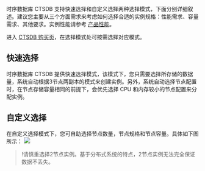 时序数据库 CTSDB 支持快速选择和自定义选择两种选择模式，下面分别详细叙述。建议您主要从三个方面需求来考虑如何选择合适的实例规格：性能需求、容量需求、其他要求。实例性能请参考 [产品性能](https://intl.cloud.tencent.com/document/product/1100/40938)。

进入 [CTSDB 购买页](https://intl.buy.cloud.tencent.com/ctsdb)，在选择模式处可按需选择对应模式。

## 快速选择
时序数据库 CTSDB 提供快速选择模式，该模式下，您只需要选择所存储的数据量，系统自动根据3节点两副本的模式来创建实例。另外，系统自动选择节点配置时，在节点存储容量相同的前提下，会优先选择 CPU 和内存较小的节点配置来分配实例。

## 自定义选择
在自定义选择模式下，您可自助选择节点数量，节点规格和节点容量。具体如下图所示：
![](https://main.qcloudimg.com/raw/f9c88cf9dfa1c16be031781b817f5cac.png)
>!请慎重选择2节点实例。基于分布式系统的特点，2节点实例无法完全保证数据不丢失。
